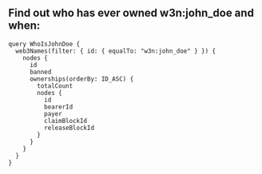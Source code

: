 ## Find out who has ever owned w3n:john_doe and when:

```
query WhoIsJohnDoe {
  web3Names(filter: { id: { equalTo: "w3n:john_doe" } }) {
    nodes {
      id
      banned
      ownerships(orderBy: ID_ASC) {
        totalCount
        nodes {
          id
          bearerId
          payer
          claimBlockId
          releaseBlockId
        }
      }
    }
  }
}
```

